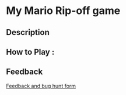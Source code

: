 # My Mario Rip-off game

## Description

## How to Play :
[](my_game.exe)
## Feedback
[Feedback and bug hunt form](https://docs.google.com/forms/d/e/1FAIpQLSe5RGM9y7WZ7glFhx2rDU3xAV5HnYQt9zhfPXSLkqV2f3l1YQ/viewform?usp=sf_link)
